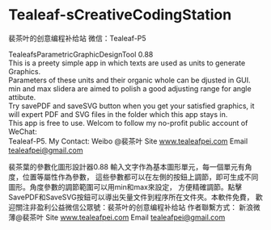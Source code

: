 Tealeaf-sCreativeCodingStation
==============================

裴茶叶的创意编程补给站 微信：Tealeaf-P5

TealeafsParametricGraphicDesignTool 0.88  
This is a preety simple app in which texts are used as units to generate Graphics.  
Parameters of these units and their organic whole can be djusted in GUI.  
min and max slidera are aimed to polish a good adjusting range for angle attibute.  
Try savePDF and saveSVG button when you get your satisfied graphics, 
it will expert PDF and SVG files in the folder which this app stays in.  
This app is free to use. Welcom to follow my no-profit public account of WeChat:  
Tealeaf-P5. 
My Contact: 
Weibo @裴茶叶 Site www.tealeafpei.com Email tealeafpei@gmail.com 

裴茶葉的參數化圖形設計器0.88 輸入文字作為基本圖形單元，每一個單元有角度，位置等屬性作為參數， 
這些參數都可以在左側的按鈕上調節，即可生成不同圖形。角度參數的調節範圍可以用min和max來設定， 
方便精確調節。點擊SavePDF和SaveSVG按鈕可以導出矢量文件到程序所在文件夾。本軟件免費， 
歡迎關注非盈利公益微信公眾號：裴茶叶的创意编程补给站 
作者聯繫方式： 新浪微薄@裴茶叶  Site www.tealeafpei.com Email tealeafpei@gmail.com 
